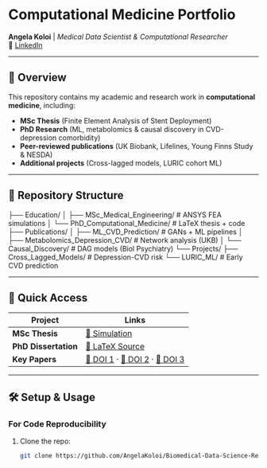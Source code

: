 # Computational Medicine Portfolio  
**Angela Koloi** | *Medical Data Scientist & Computational Researcher*  
🔗 [LinkedIn](https://www.linkedin.com/in/angela-koloi-b777381b9/)  

---

## 📌 Overview  
This repository contains my academic and research work in **computational medicine**, including:  
- **MSc Thesis** (Finite Element Analysis of Stent Deployment)  
- **PhD Research** (ML, metabolomics & causal discovery in CVD-depression comorbidity)  
- **Peer-reviewed publications** (UK Biobank, Lifelines, Young Finns Study & NESDA)  
- **Additional projects** (Cross-lagged models, LURIC cohort ML)  

---

## 📂 Repository Structure  
├── Education/
│ ├── MSc_Medical_Engineering/ # ANSYS FEA simulations
│ └── PhD_Computational_Medicine/ # LaTeX thesis + code
├── Publications/
│ ├── ML_CVD_Prediction/ # GANs + ML pipelines
│ ├── Metabolomics_Depression_CVD/ # Network analysis (UKB)
│ └── Causal_Discovery/ # DAG models (Biol Psychiatry)
└── Projects/
├── Cross_Lagged_Models/ # Depression-CVD risk
└── LURIC_ML/ # Early CVD prediction

---

## 🚀 Quick Access  
| Project               | Links |
|-----------------------|-------|
| **MSc Thesis**        | [🎥 Simulation](Education/MSc_Medical_Engineering/Stent_Deployment.mp4) |
| **PhD Dissertation**  | [📜 LaTeX Source](Education/PhD_Computational_Medicine/https://www.overleaf.com/project/681dce4655cb98df57210e1f) |
| **Key Papers**        | [🔗 DOI 1](https://doi.org/10.1093/ehjopen/oeaf038) · [🔗 DOI 2](https://doi.org/10.1016/j.bpsgos.2025.100528) · [🔗 DOI 3](https://doi.org/10.1093/ehjdh/ztae049) |

---

## 🛠️ Setup & Usage  
### For Code Reproducibility  
1. Clone the repo:  
   ```bash
   git clone https://github.com/AngelaKoloi/Biomedical-Data-Science-Research.git
